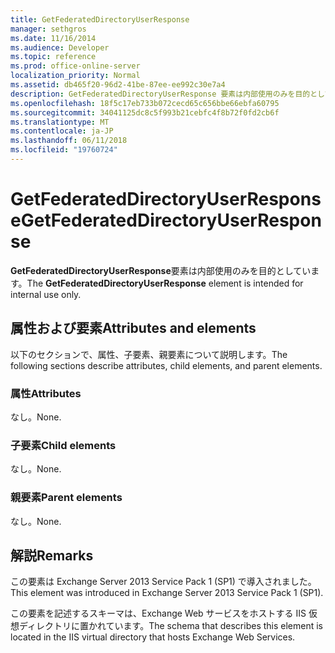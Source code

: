 ```yaml
---
title: GetFederatedDirectoryUserResponse
manager: sethgros
ms.date: 11/16/2014
ms.audience: Developer
ms.topic: reference
ms.prod: office-online-server
localization_priority: Normal
ms.assetid: db465f20-96d2-41be-87ee-ee992c30e7a4
description: GetFederatedDirectoryUserResponse 要素は内部使用のみを目的としています。
ms.openlocfilehash: 18f5c17eb733b072cecd65c656bbe66ebfa60795
ms.sourcegitcommit: 34041125dc8c5f993b21cebfc4f8b72f0fd2cb6f
ms.translationtype: MT
ms.contentlocale: ja-JP
ms.lasthandoff: 06/11/2018
ms.locfileid: "19760724"
---
```

# <a name="getfederateddirectoryuserresponse"></a><span data-ttu-id="5e71a-103">GetFederatedDirectoryUserResponse</span><span class="sxs-lookup"><span data-stu-id="5e71a-103">GetFederatedDirectoryUserResponse</span></span>

<span data-ttu-id="5e71a-104">**GetFederatedDirectoryUserResponse**要素は内部使用のみを目的としています。</span><span class="sxs-lookup"><span data-stu-id="5e71a-104">The **GetFederatedDirectoryUserResponse** element is intended for internal use only.</span></span> 

## <a name="attributes-and-elements"></a><span data-ttu-id="5e71a-105">属性および要素</span><span class="sxs-lookup"><span data-stu-id="5e71a-105">Attributes and elements</span></span>

<span data-ttu-id="5e71a-106">以下のセクションで、属性、子要素、親要素について説明します。</span><span class="sxs-lookup"><span data-stu-id="5e71a-106">The following sections describe attributes, child elements, and parent elements.</span></span>
  
### <a name="attributes"></a><span data-ttu-id="5e71a-107">属性</span><span class="sxs-lookup"><span data-stu-id="5e71a-107">Attributes</span></span>

<span data-ttu-id="5e71a-108">なし。</span><span class="sxs-lookup"><span data-stu-id="5e71a-108">None.</span></span>
  
### <a name="child-elements"></a><span data-ttu-id="5e71a-109">子要素</span><span class="sxs-lookup"><span data-stu-id="5e71a-109">Child elements</span></span>

<span data-ttu-id="5e71a-110">なし。</span><span class="sxs-lookup"><span data-stu-id="5e71a-110">None.</span></span>
  
### <a name="parent-elements"></a><span data-ttu-id="5e71a-111">親要素</span><span class="sxs-lookup"><span data-stu-id="5e71a-111">Parent elements</span></span>

<span data-ttu-id="5e71a-112">なし。</span><span class="sxs-lookup"><span data-stu-id="5e71a-112">None.</span></span>
  
## <a name="remarks"></a><span data-ttu-id="5e71a-113">解説</span><span class="sxs-lookup"><span data-stu-id="5e71a-113">Remarks</span></span>

<span data-ttu-id="5e71a-114">この要素は Exchange Server 2013 Service Pack 1 (SP1) で導入されました。</span><span class="sxs-lookup"><span data-stu-id="5e71a-114">This element was introduced in Exchange Server 2013 Service Pack 1 (SP1).</span></span>
  
<span data-ttu-id="5e71a-115">この要素を記述するスキーマは、Exchange Web サービスをホストする IIS 仮想ディレクトリに置かれています。</span><span class="sxs-lookup"><span data-stu-id="5e71a-115">The schema that describes this element is located in the IIS virtual directory that hosts Exchange Web Services.</span></span>
  

